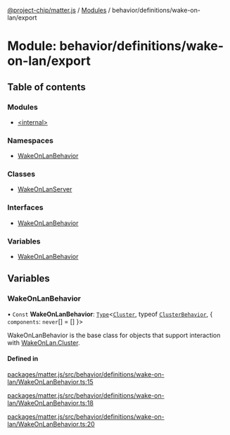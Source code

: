 [@project-chip/matter.js](../README.md) / [Modules](../modules.md) / behavior/definitions/wake-on-lan/export

# Module: behavior/definitions/wake-on-lan/export

## Table of contents

### Modules

- [\<internal\>](behavior_definitions_wake_on_lan_export._internal_.md)

### Namespaces

- [WakeOnLanBehavior](behavior_definitions_wake_on_lan_export.WakeOnLanBehavior.md)

### Classes

- [WakeOnLanServer](../classes/behavior_definitions_wake_on_lan_export.WakeOnLanServer.md)

### Interfaces

- [WakeOnLanBehavior](../interfaces/behavior_definitions_wake_on_lan_export.WakeOnLanBehavior-1.md)

### Variables

- [WakeOnLanBehavior](behavior_definitions_wake_on_lan_export.md#wakeonlanbehavior)

## Variables

### WakeOnLanBehavior

• `Const` **WakeOnLanBehavior**: [`Type`](../interfaces/behavior_cluster_export.ClusterBehavior.Type.md)\<[`Cluster`](../interfaces/cluster_export.WakeOnLan.Cluster.md), typeof [`ClusterBehavior`](behavior_cluster_export.ClusterBehavior.md), \{ `components`: `never`[] = [] }\>

WakeOnLanBehavior is the base class for objects that support interaction with [WakeOnLan.Cluster](cluster_export.WakeOnLan.md#cluster).

#### Defined in

[packages/matter.js/src/behavior/definitions/wake-on-lan/WakeOnLanBehavior.ts:15](https://github.com/project-chip/matter.js/blob/558e12c94a201592c28c7bc0743705360b3e5ca6/packages/matter.js/src/behavior/definitions/wake-on-lan/WakeOnLanBehavior.ts#L15)

[packages/matter.js/src/behavior/definitions/wake-on-lan/WakeOnLanBehavior.ts:18](https://github.com/project-chip/matter.js/blob/558e12c94a201592c28c7bc0743705360b3e5ca6/packages/matter.js/src/behavior/definitions/wake-on-lan/WakeOnLanBehavior.ts#L18)

[packages/matter.js/src/behavior/definitions/wake-on-lan/WakeOnLanBehavior.ts:20](https://github.com/project-chip/matter.js/blob/558e12c94a201592c28c7bc0743705360b3e5ca6/packages/matter.js/src/behavior/definitions/wake-on-lan/WakeOnLanBehavior.ts#L20)
